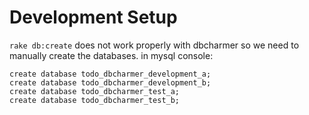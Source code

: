 # Development Setup

`rake db:create` does not work properly with dbcharmer so we need to manually create the databases.
in mysql console:

```mysql
create database todo_dbcharmer_development_a;
create database todo_dbcharmer_development_b;
create database todo_dbcharmer_test_a;
create database todo_dbcharmer_test_b;
```

